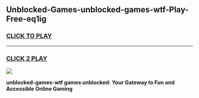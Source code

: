 
## Unblocked-Games-unblocked-games-wtf-Play-Free-eq1ig
<h3>
<a href="https://premium76.site?title=unblocked-games-wtf&ref=22A">CLICK TO PLAY</a></h3>
<hr>

<h3>
<a href="https://premium76.site?title=unblocked-games-wtf&ref=22A">CLICK 2 PLAY</a>
  
</h3>

<a href="https://premium76.site?title=unblocked-games-wtf&ref=22A"><img src="https://clearcache.store/games.png"></a>


**unblocked-games-wtf games unblocked: Your Gateway to Fun and Accessible Online Gaming**
